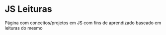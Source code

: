 # JS Leituras
Página com conceitos/projetos em JS com fins de aprendizado baseado em leituras do mesmo
